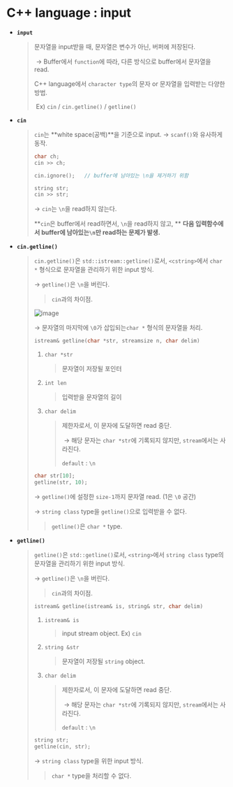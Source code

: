 # C++ language : input

* **`input`**

  >  문자열을 input받을 때, 문자열은 변수가 아닌, 버퍼에 저장된다.
  >
  > ​	→ Buffer에서 `function`에 따라, 다른 방식으로 buffer에서 문자열을 read.
  >
  > C++ language에서 `character type`의 문자 or 문자열을 입력받는 다양한 방법.
  >
  > ​	Ex) `cin` / `cin.getline()` / `getline()`



* **`cin`**

  > `cin`는 **white space(공백)**을 기준으로 input.
  > 	→ `scanf()`와 유사하게 동작.
  >
  > ```c++
  > char ch;
  > cin >> ch;
  > 
  > cin.ignore();	// buffer에 남아있는 \n을 제거하기 위함 
  > 
  > string str;
  > cin >> str;
  > ```
  >
  > → `cin`는 `\n`을 read하지 않는다.
  >
  > **`cin`은 buffer에서 read하면서, `\n`을 read하지 않고, **
  > **다음 입력함수에서 buffer에 남아있는`\n`만 read하는 문제가 발생.**

  


* **`cin.getline()`**

  > `cin.getline()`은 `std::istream::getline()`로서,
  >  `<cstring>`에서 `char *` 형식으로 문자열을 관리하기 위한 input 방식.
  >
  > → `getline()`은 `\n`을 버린다.
  >
  > > `cin`과의 차이점.
  >
  > ![image](https://user-images.githubusercontent.com/23169707/71763196-65b26000-2f1c-11ea-80c8-64193371d87c.png)
  >
  > → 문자열의 마지막에 `\0`가 삽입되는`char *` 형식의 문자열을 처리.
  >
  > ```c++
  > istream& getline(char *str, streamsize n, char delim)
  > ```
  >
  > 1. `char *str`
  >
  >    > 문자열이 저장될 포인터 
  >
  > 2. `int len`
  >
  >    >입력받을 문자열의 길이
  >
  > 3. `char delim`
  >
  >    > 제한자로서, 이 문자에 도달하면 read 중단.
  >    >
  >    > ​	→ 해당 문자는 `char *str`에 기록되지 않지만, `stream`에서는 사라진다. 	
  >    >
  >    > `default` : `\n`
  >
  > ```c++
  > char str[10];
  > getline(str, 10);
  > ```
  >
  > → `getline()`에 설정한 `size-1`까지 문자열 read. (1은 `\0` 공간)
  >
  > →  `string class` type을 `getline()`으로 입력받을 수 없다.
  >
  > > `getline()`은 `char *` type.
  
  
  
* **`getline()`**

  > `getline()`은 `std::getline()`로서,
  >  `<string>`에서 `string class` type의 문자열을 관리하기 위한 input 방식.
  >
  > → `getline()`은 `\n`을 버린다.
  >
  > > `cin`과의 차이점.
  >
  > ```c++
  > istream& getline(istream& is, string& str, char delim)
  > ```
  >
  > 1. `istream& is`
  >
  >    > input stream object. 
  >    > 	Ex) `cin`
  >
  > 2. `string &str`
  >
  >    > 문자열이 저장될 `string` object.
  >
  > 3. `char delim`
  >
  >    > 제한자로서, 이 문자에 도달하면 read 중단.
  >    >
  >    > ​	→ 해당 문자는 `char *str`에 기록되지 않지만, `stream`에서는 사라진다. 	
  >    >
  >    > `default` : `\n`
  >
  > ```c++
  > string str;
  > getline(cin, str);
  > ```
  >
  > → `string class` type을 위한 input 방식.
  >
  > > `char *` type을 처리할 수 없다.



